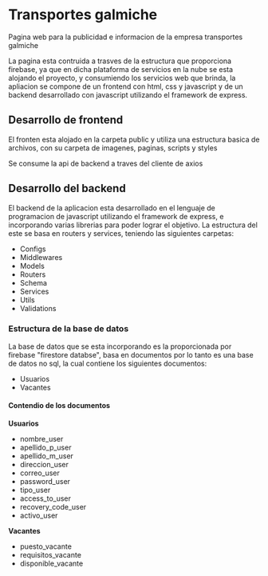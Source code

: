 # Transportes galmiche

Pagina web para la publicidad e informacion de la empresa transportes galmiche

La pagina esta contruida a trasves de la estructura que proporciona firebase, ya que en dicha plataforma de servicios en la nube se esta alojando el proyecto, y consumiendo los servicios web que brinda, la apliacion se compone de un frontend con html, css y javascript y de un backend desarrollado con javascript utilizando el framework de express.

## Desarrollo de frontend

El fronten esta alojado en la carpeta public y utiliza una estructura basica de archivos, con su carpeta de imagenes, paginas, scripts y styles

Se consume la api de backend a traves del cliente de axios

## Desarrollo del backend

El backend de la aplicacion esta desarrollado en el lenguaje de programacion de javascript utilizando el framework de express, e incorporando varias librerias para poder lograr el objetivo. La estructura del este se basa en routers y services, teniendo las siguientes carpetas:

- Configs
- Middlewares
- Models
- Routers
- Schema
- Services
- Utils
- Validations

### Estructura de la base de datos

La base de datos que se esta incorporando es la proporcionada por firebase "firestore databse", basa en documentos por lo tanto es una base de datos no sql, la cual contiene los siguientes documentos:

- Usuarios
- Vacantes

#### Contendio de los documentos

**Usuarios**

- nombre_user
- apellido_p_user
- apellido_m_user
- direccion_user
- correo_user
- password_user
- tipo_user
- access_to_user
- recovery_code_user
- activo_user

**Vacantes**

- puesto_vacante
- requisitos_vacante
- disponible_vacante

